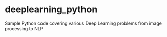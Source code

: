 # deeplearning_python
Sample Python code covering various Deep Learning problems from image processing to NLP
